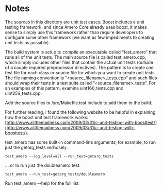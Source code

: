 # Notes
The sources in this directory are unit test cases.  Boost includes a
unit testing framework, and since Amero Core already uses boost, it makes
sense to simply use this framework rather than require developers to
configure some other framework (we want as few impediments to creating
unit tests as possible).

The build system is setup to compile an executable called "test_amero"
that runs all of the unit tests.  The main source file is called
test_amero.cpp, which simply includes other files that contain the
actual unit tests (outside of a couple required preprocessor
directives).  The pattern is to create one test file for each class or
source file for which you want to create unit tests.  The file naming
convention is "<source_filename>_tests.cpp" and such files should wrap
their tests in a test suite called "<source_filename>_tests".  For an
examples of this pattern, examine uint160_tests.cpp and
uint256_tests.cpp.

Add the source files to /src/Makefile.test.include to add them to the build.

For further reading, I found the following website to be helpful in
explaining how the boost unit test framework works:
[http://www.alittlemadness.com/2009/03/31/c-unit-testing-with-boosttest/](http://www.alittlemadness.com/2009/03/31/c-unit-testing-with-boosttest/).

test_amero has some built-in command-line arguments; for
example, to run just the getarg_tests verbosely:

    test_amero --log_level=all --run_test=getarg_tests

... or to run just the doubleamero test:

    test_amero --run_test=getarg_tests/doubleamero

Run  test_amero --help   for the full list.

